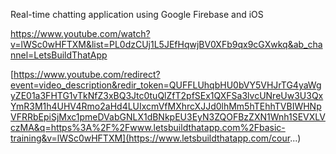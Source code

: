 Real-time chatting application using Google Firebase and iOS


https://www.youtube.com/watch?v=lWSc0wHFTXM&list=PL0dzCUj1L5JEfHqwjBV0XFb9qx9cGXwkq&ab_channel=LetsBuildThatApp

[https://www.youtube.com/redirect?event=video_description&redir_token=QUFFLUhqbHU0bVY5VHJrTG4yaWgyZE01a3FHTG1vTkNfZ3xBQ3Jtc0tuQlZfT2pfSEx1QXFSa3lvcUNreUw3U3QxYmR3M1h4UHV4Rmo2aHd4LUIxcmVfMXhrcXJJd0lhMm5hTEhhTVBIWHNpVFRRbEpiSjMxc1pmeDVabGNLX1dBNkpEU3EyN3ZQOFBzZXN1Wnh1SEVXLVczMA&q=https%3A%2F%2Fwww.letsbuildthatapp.com%2Fbasic-training&v=lWSc0wHFTXM](https://www.letsbuildthatapp.com/cour...)
